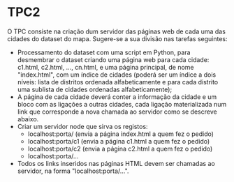 # TPC2

O TPC consiste na criação dum servidor das páginas web de cada uma das cidades do dataset do mapa. Sugere-se a sua divisão nas tarefas seguintes:

* Processamento do dataset com uma script em Python, para desmembrar o dataset criando uma página web para cada cidade: c1.html, c2.html, ..., cn.html, e uma página principal, de nome "index.html", com um índice de cidades (poderá ser um índice a dois níveis: lista de distritos ordenada alfabeticamente e para cada distrito uma sublista de cidades ordenadas alfabeticamente);
* A página de cada cidade deverá conter a informação da cidade e um bloco com as ligações a outras cidades, cada ligação materializada num link que corresponde a nova chamada ao servidor como se descreve abaixo.
* Criar um servidor node que sirva os registos:
  * localhost:porta/ (envia a página index.html a quem fez o pedido)
  * localhost:porta/c1 (envia a página c1.html a quem fez o pedido)
  * localhost:porta/c2 (envia a página c2.html a quem fez o pedido)
  * localhost:porta/...
* Todos os links inseridos nas páginas HTML devem ser chamadas ao servidor, na forma "localhost:porta/...".
